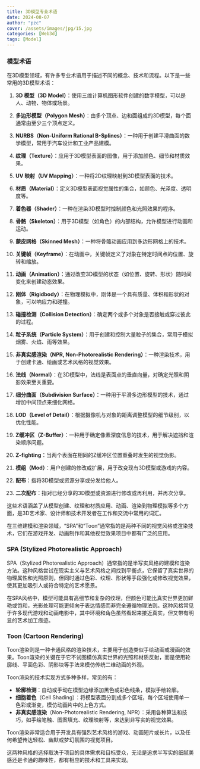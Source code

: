 ```yaml
---
title: 3D模型专业术语
date: 2024-08-07
author: "pzc"
cover: /assets/images/jpg/15.jpg
categories: [Web3d]
tags: [Model]
---
```

### 模型术语
在3D模型领域，有许多专业术语用于描述不同的概念、技术和流程。以下是一些常用的3D模型术语：

1. **3D 模型（3D Model）**：使用三维计算机图形软件创建的数字模型，可以是人、动物、物体或场景。

2. **多边形模型（Polygon Mesh）**：由多个顶点、边和面组成的3D模型，每个面通常由至少三个顶点定义。

3. **NURBS（Non-Uniform Rational B-Splines）**：一种用于创建平滑曲面的数学模型，常用于汽车设计和工业产品建模。

4. **纹理（Texture）**：应用于3D模型表面的图像，用于添加颜色、细节和材质效果。

5. **UV 映射（UV Mapping）**：一种将2D纹理映射到3D模型表面的技术。

6. **材质（Material）**：定义3D模型表面视觉属性的集合，如颜色、光泽度、透明度等。

7. **着色器（Shader）**：一种在渲染3D模型时控制颜色和光照效果的程序。

8. **骨骼（Skeleton）**：用于3D模型（如角色）的内部结构，允许模型进行动画和运动。

9. **蒙皮网格（Skinned Mesh）**：一种将骨骼动画应用到多边形网格上的技术。

10. **关键帧（Keyframe）**：在动画中，关键帧定义了对象在特定时间点的位置、旋转和缩放。

11. **动画（Animation）**：通过改变3D模型的状态（如位置、旋转、形状）随时间变化来创建动态效果。

12. **刚体（Rigidbody）**：在物理模拟中，刚体是一个具有质量、体积和形状的对象，可以响应力和碰撞。

13. **碰撞检测（Collision Detection）**：确定两个或多个对象是否接触或穿过彼此的过程。

14. **粒子系统（Particle System）**：用于创建和控制大量粒子的集合，常用于模拟烟雾、火焰、雨等效果。

15. **非真实感渲染（NPR, Non-Photorealistic Rendering）**：一种渲染技术，用于创建卡通、绘画或艺术风格的视觉效果。

16. **法线（Normal）**：在3D模型中，法线是表面点的垂直向量，对确定光照和阴影效果至关重要。

17. **细分曲面（Subdivision Surface）**：一种用于平滑多边形模型的技术，通过增加中间顶点来细化网格。

18. **LOD（Level of Detail）**：根据摄像机与对象的距离调整模型的细节级别，以优化性能。

19. **Z缓冲区（Z-Buffer）**：一种用于确定像素深度信息的技术，用于解决遮挡和渲染顺序问题。

20. **Z-fighting**：当两个表面在相同的Z缓冲区位置重叠时发生的视觉伪影。

21. **模组（Mod）**：用户创建的修改或扩展，用于改变现有3D模型或游戏的内容。

22. **配布**：指将3D模型或资源分享或分发给他人。

23. **二次配布**：指对已经分享的3D模型或资源进行修改或再利用，并再次分享。

这些术语涵盖了从模型创建、纹理和材质应用、动画、渲染到物理模拟等多个方面，是3D艺术家、设计师和技术开发者在工作和交流中常用的词汇。

在三维建模和渲染领域，“SPA”和“Toon”通常指的是两种不同的视觉风格或渲染技术，它们在游戏开发、动画制作和其他视觉效果项目中都有广泛的应用。

### SPA (Stylized Photorealistic Approach)
SPA（Stylized Photorealistic Approach）通常指的是半写实风格的建模和渲染方法。这种风格尝试在现实主义与艺术风格之间找到平衡点，它保留了真实世界的物理属性和光照原则，但同时通过色彩、纹理、形状等手段强化或修改视觉效果，使其更加吸引人或符合特定的艺术愿景。

在SPA风格中，模型可能具有高细节和复杂的纹理，但颜色可能比真实世界更加鲜艳或饱和，光影处理可能更倾向于表达情感而非完全遵循物理法则。这种风格常见于许多现代游戏和动画电影中，其中环境和角色虽然看起来接近真实，但又带有明显的艺术加工痕迹。

### Toon (Cartoon Rendering)
Toon渲染则是一种卡通风格的渲染技术，主要用于创造类似手绘动画或漫画的效果。Toon渲染的关键在于它不试图模仿真实世界的光照和材质反射，而是使用轮廓线、平面色彩、阴影块等手法来模仿传统二维动画的外观。

Toon渲染的技术实现方式多种多样，常见的有：
- **轮廓检测**：自动或手动在模型边缘添加黑色或彩色线条，模拟手绘轮廓。
- **细胞着色**（Cell Shading）：将模型表面分割成多个区域，每个区域使用单一色彩或渐变，模仿动画片中的上色方式。
- **非真实感渲染**（Non-Photorealistic Rendering, NPR）：采用各种算法和技巧，如手绘笔触、图案填充、纹理映射等，来达到非写实的视觉效果。

Toon渲染非常适合用于开发具有强烈艺术风格的游戏、动画短片或长片，以及任何希望传达轻松、幽默或梦幻氛围的视觉项目。

这两种风格的选择取决于项目的具体需求和目标受众，无论是追求半写实的细腻美感还是卡通的趣味性，都有相应的技术和工具来实现。